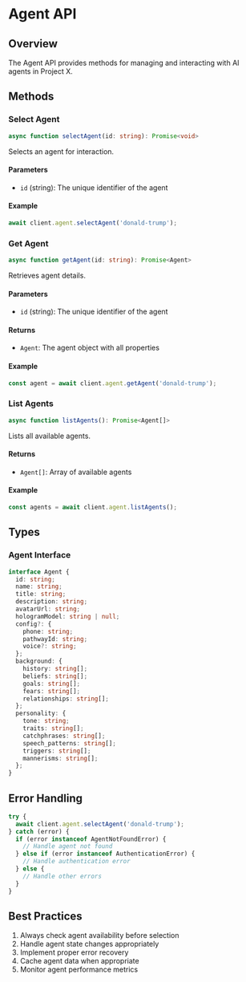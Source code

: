 # Agent API

## Overview

The Agent API provides methods for managing and interacting with AI agents in Project X.

## Methods

### Select Agent

```typescript
async function selectAgent(id: string): Promise<void>
```

Selects an agent for interaction.

#### Parameters
- `id` (string): The unique identifier of the agent

#### Example
```typescript
await client.agent.selectAgent('donald-trump');
```

### Get Agent

```typescript
async function getAgent(id: string): Promise<Agent>
```

Retrieves agent details.

#### Parameters
- `id` (string): The unique identifier of the agent

#### Returns
- `Agent`: The agent object with all properties

#### Example
```typescript
const agent = await client.agent.getAgent('donald-trump');
```

### List Agents

```typescript
async function listAgents(): Promise<Agent[]>
```

Lists all available agents.

#### Returns
- `Agent[]`: Array of available agents

#### Example
```typescript
const agents = await client.agent.listAgents();
```

## Types

### Agent Interface

```typescript
interface Agent {
  id: string;
  name: string;
  title: string;
  description: string;
  avatarUrl: string;
  hologramModel: string | null;
  config?: {
    phone: string;
    pathwayId: string;
    voice?: string;
  };
  background: {
    history: string[];
    beliefs: string[];
    goals: string[];
    fears: string[];
    relationships: string[];
  };
  personality: {
    tone: string;
    traits: string[];
    catchphrases: string[];
    speech_patterns: string[];
    triggers: string[];
    mannerisms: string[];
  };
}
```

## Error Handling

```typescript
try {
  await client.agent.selectAgent('donald-trump');
} catch (error) {
  if (error instanceof AgentNotFoundError) {
    // Handle agent not found
  } else if (error instanceof AuthenticationError) {
    // Handle authentication error
  } else {
    // Handle other errors
  }
}
```

## Best Practices

1. Always check agent availability before selection
2. Handle agent state changes appropriately
3. Implement proper error recovery
4. Cache agent data when appropriate
5. Monitor agent performance metrics